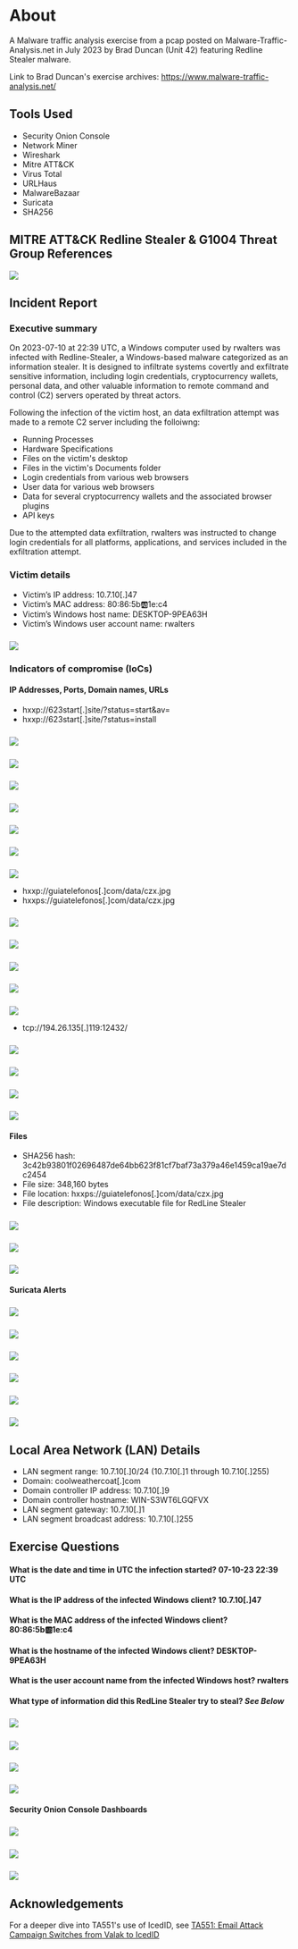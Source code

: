 # About
A Malware traffic analysis exercise from a pcap posted on Malware-Traffic-Analysis.net in July 2023 by Brad Duncan (Unit 42) featuring Redline Stealer malware.

Link to Brad Duncan's exercise archives: https://www.malware-traffic-analysis.net/

## Tools Used
- Security Onion Console
- Network Miner
- Wireshark
- Mitre ATT&CK
- Virus Total
- URLHaus
- MalwareBazaar
- Suricata
- SHA256

## MITRE ATT&CK Redline Stealer & G1004 Threat Group References
![](img/group.png)

## Incident Report

### Executive summary

On 2023-07-10 at 22:39 UTC, a Windows computer used by rwalters was infected with Redline-Stealer, a Windows-based malware categorized as an information stealer. It is designed to infiltrate systems covertly and exfiltrate sensitive information, including login credentials, cryptocurrency wallets, personal data, and other valuable information to remote command and control (C2) servers operated by threat actors. 

Following the infection of the victim host, an data exfiltration attempt was made to a remote C2 server including the folloiwng:

- Running Processes
- Hardware Specifications
- Files on the victim's desktop
- Files in the victim's Documents folder
- Login credentials from various web browsers
- User data for various  web browsers
- Data for several cryptocurrency wallets and the associated browser plugins 
- API keys

Due to the attempted data exfiltration, rwalters was instructed to change login credentials for all platforms, applications, and services included in the exfiltration attempt.
  
### Victim details

- Victim’s IP address: 10.7.10[.]47
- Victim’s MAC address: 80:86:5b:ab:1e:c4
- Victim’s Windows host name: DESKTOP-9PEA63H
- Victim’s Windows user account name: rwalters
#####
![](img/nm-host.png)

### Indicators of compromise (IoCs)
#### IP Addresses, Ports, Domain names, URLs
- hxxp://623start[.]site/?status=start&av=
- hxxp://623start[.]site/?status=install
#####
![](img/psasci.png)
#####
![](img/psascis.png)
#####
![](img/pshex.png)
#####
![](img/get-623.png)
#####
![](img/get-6232.png)
#####
![](img/vt-623.png)
#####
![](img/vt195.png)
- hxxp://guiatelefonos[.]com/data/czx.jpg
- hxxps://guiatelefonos[.]com/data/czx.jpg
#####
![](img/dash-cert.png)
#####
![](img/dash-get.png)
#####
![](img/haus-gui.png)
#####
![](img/vt92.png)
#####
![](img/vtgui.png)
- tcp://194.26.135[.]119:12432/
#####
![](img/dash-beacon.png)
#####
![](img/ws-beacon.png)
#####
![](img/exfil.png)
#####
![](img/vt194.png)
#### Files
- SHA256 hash: 3c42b93801f02696487de64bb623f81cf7baf73a379a46e1459ca19ae7dc2454
- File size: 348,160 bytes
- File location: hxxps://guiatelefonos[.]com/data/czx.jpg
- File description: Windows executable file for RedLine Stealer
#####
![](img/nm-files.png)
#####
![](img/jpg.png)
#####
![](img/mal.png)
#### Suricata Alerts
#####
![](img/alerts.png)
#####
![](img/al-any.png)
#####
![](img/al-net.png)
#####
![](img/al-out.png)
#####
![](img/al-ps.png)
#####
![](img/al-resp.png)

## Local Area Network (LAN) Details 
- LAN segment range: 10.7.10[.]0/24 (10.7.10[.]1 through 10.7.10[.]255)
- Domain: coolweathercoat[.]com
- Domain controller IP address: 10.7.10[.]9
- Domain controller hostname: WIN-S3WT6LGQFVX
- LAN segment gateway: 10.7.10[.]1
- LAN segment broadcast address: 10.7.10[.]255

## Exercise Questions

#### What is the date and time in UTC the infection started? 07-10-23 22:39 UTC
#### What is the IP address of the infected Windows client? 10.7.10[.]47
#### What is the MAC address of the infected Windows client? 80:86:5b:ab:1e:c4
#### What is the hostname of the infected Windows client? DESKTOP-9PEA63H
#### What is the user account name from the infected Windows host? rwalters
#### What type of information did this RedLine Stealer try to steal? *See Below*
#####
![](img/exfil-stream.png)
#####
![](img/exfil-stream2.png)
#####
![](img/exfil-stream3.png)
#####
![](img/hex.png)

#### Security Onion Console Dashboards
#####
![](img/dash-conn.png)
#####
![](img/dash-http.png)
#####
![](img/dash-overview.png)






## Acknowledgements
For a deeper dive into TA551's use of IcedID, see [TA551: Email Attack Campaign Switches from Valak to IcedID](https://unit42.paloaltonetworks.com/ta551-shathak-icedid/)
